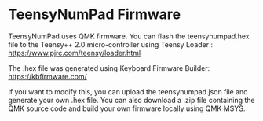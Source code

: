 # TeensyNumPad Firmware
TeensyNumPad uses QMK firmware. You can flash the teensynumpad.hex file to the Teensy++ 2.0 micro-controller using Teensy Loader : https://www.pjrc.com/teensy/loader.html

The .hex file was generated using Keyboard Firmware Builder: https://kbfirmware.com/ 

If you want to modify this, you can upload the teensynumpad.json file and generate your own .hex file. You can also download a .zip file containing the QMK source code and build your own firmware locally using QMK MSYS.





